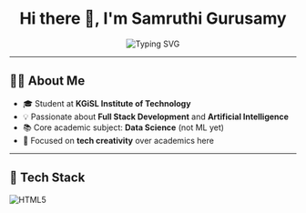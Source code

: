 <h1 align="center">Hi there 👋, I'm Samruthi Gurusamy</h1>
<p align="center">
  <img src="https://readme-typing-svg.demolab.com?font=Fira+Code&weight=600&size=22&duration=4000&pause=800&color=FFFFFF&center=true&vCenter=true&width=435&lines=Full+Stack+Developer;AI+Explorer;Tech+Creative+with+a+Passion+for+Learning" alt="Typing SVG" />
</p>

---

## 👩‍💻 About Me
- 🎓 Student at **KGiSL Institute of Technology**
- 💡 Passionate about **Full Stack Development** and **Artificial Intelligence**
- 📚 Core academic subject: **Data Science** (not ML yet)
- 🎨 Focused on **tech creativity** over academics here

---

## 🧰 Tech Stack

<p align="left">
  <img src="https://img.shields.io/badge/HTML5-E34F26?logo=html5&logoColor=white" alt="HTML5" />
  <img src="https://img.shields.i
